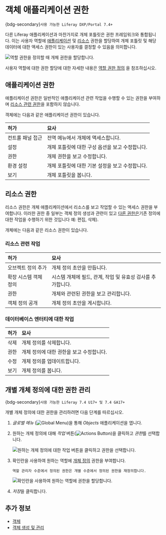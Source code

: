 # 객체 애플리케이션 권한

{bdg-secondary}`사용 가능한 Liferay DXP/Portal 7.4+`

다른 Liferay 애플리케이션과 마찬가지로 개체 포틀릿은 권한 프레임워크와 통합됩니다. 이는 사용자 역할에 [애플리케이션](#application-permissions) 및 [리소스](#resource-permissions) 권한을 할당하여 개체 포틀릿 및 해당 데이터에 대한 액세스 권한이 있는 사용자를 결정할 수 있음을 의미합니다.

![역할 권한을 정의할 때 개체 권한을 할당합니다.](./objects-application-permissions/images/01.png)

사용자 역할에 대한 권한 할당에 대한 자세한 내용은 [역할 권한 정의](../../users-and-permissions/roles-and-permissions/defining-role-permissions.md) 을 참조하십시오.

## 애플리케이션 권한

애플리케이션 권한은 일반적인 애플리케이션 관련 작업을 수행할 수 있는 권한을 부여하며 [리소스 관련 권한](#resource-permissions)을 포함하지 않습니다.

객체에는 다음과 같은 애플리케이션 권한이 있습니다.

| 허가        | 묘사                          |
|:--------- |:--------------------------- |
| 컨트롤 패널 접근 | 전역 메뉴에서 개체에 액세스합니다.         |
| 설정        | 개체 포틀릿에 대한 구성 옵션을 보고 수정합니다. |
| 권한        | 개체 권한을 보고 수정합니다.            |
| 환경 설정     | 개체 포틀릿에 대한 기본 설정을 보고 수정합니다. |
| 보기        | 개체 포틀릿을 봅니다.                |

## 리소스 권한

리소스 권한은 개체 애플리케이션에서 리소스를 보고 작업할 수 있는 액세스 권한을 부여합니다. 이러한 권한 중 일부는 객체 정의 생성과 관련이 있고 [다른 권한은](#resource-related-actions)기존 정의에 대한 작업을 수행하기 위한 것입니다 [](#actions-on-database-entities) 예: 편집, 삭제).

개체에는 다음과 같은 리소스 권한이 있습니다.

### 리소스 관련 작업

| 허가           | 묘사                                  |
|:------------ |:----------------------------------- |
| 오브젝트 정의 추가   | 개체 정의 초안을 만듭니다.                     |
| 확장 시스템 객체 정의 | 시스템 개체에 필드, 관계, 작업 및 유효성 검사를 추가합니다. |
| 권한           | 개체와 관련된 권한을 보고 관리합니다.               |
| 객체 정의 공개     | 개체 정의 초안을 게시합니다.                    |

### 데이터베이스 엔터티에 대한 작업

| 허가 | 묘사                      |
|:-- |:----------------------- |
| 삭제 | 개체 정의를 삭제합니다.           |
| 권한 | 개체 정의에 대한 권한을 보고 수정합니다. |
| 수정 | 개체 정의를 업데이트합니다.         |
| 보기 | 개체 정의를 봅니다.             |

## 개별 개체 정의에 대한 권한 관리

{bdg-secondary}`사용 가능한 Liferay 7.4 U17+ 및 7.4 GA17+`

개별 개체 정의에 대한 권한을 관리하려면 다음 단계를 따르십시오.

1. *글로벌 메뉴* (![Global Menu](../../images/icon-applications-menu.png))을 통해 *Objects* 애플리케이션을 엽니다.

1. 원하는 개체 정의에 대해 *작업* 버튼(![Actions Button](../../images/icon-actions.png))을 클릭하고 *권한*를 선택합니다.

   ![원하는 개체 정의에 대한 작업 버튼을 클릭하고 권한을 선택합니다.](./objects-application-permissions/images/02.png)

1. 확인란을 사용하여 원하는 역할에 [개체 정의](#actions-on-database-entities) 권한을 부여합니다.

   ```{note}
   역할 관리자 수준에서 정의된 권한은 개별 수준에서 정의된 권한을 재정의합니다.
   ```

   ![확인란을 사용하여 원하는 역할에 권한을 할당합니다.](./objects-application-permissions/images/03.png)

1. *저장*을 클릭합니다.

## 추가 정보

* [객체](../objects.md)
* [객체 생성 및 관리](./creating-and-managing-objects.md)
